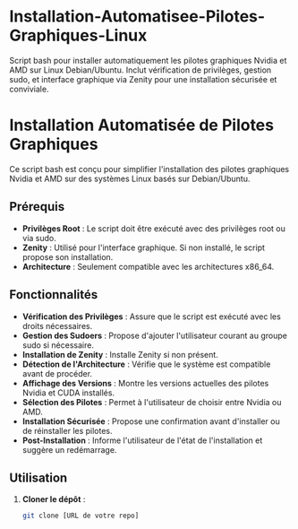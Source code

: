 # Installation-Automatisee-Pilotes-Graphiques-Linux
Script bash pour installer automatiquement les pilotes graphiques Nvidia et AMD sur Linux Debian/Ubuntu. Inclut vérification de privilèges, gestion sudo, et interface graphique via Zenity pour une installation sécurisée et conviviale.
# Installation Automatisée de Pilotes Graphiques

Ce script bash est conçu pour simplifier l'installation des pilotes graphiques Nvidia et AMD sur des systèmes Linux basés sur Debian/Ubuntu.

## Prérequis

- **Privilèges Root** : Le script doit être exécuté avec des privilèges root ou via sudo.
- **Zenity** : Utilisé pour l'interface graphique. Si non installé, le script propose son installation.
- **Architecture** : Seulement compatible avec les architectures x86_64.

## Fonctionnalités

- **Vérification des Privilèges** : Assure que le script est exécuté avec les droits nécessaires.
- **Gestion des Sudoers** : Propose d'ajouter l'utilisateur courant au groupe sudo si nécessaire.
- **Installation de Zenity** : Installe Zenity si non présent.
- **Détection de l'Architecture** : Vérifie que le système est compatible avant de procéder.
- **Affichage des Versions** : Montre les versions actuelles des pilotes Nvidia et CUDA installés.
- **Sélection des Pilotes** : Permet à l'utilisateur de choisir entre Nvidia ou AMD.
- **Installation Sécurisée** : Propose une confirmation avant d'installer ou de réinstaller les pilotes.
- **Post-Installation** : Informe l'utilisateur de l'état de l'installation et suggère un redémarrage.

## Utilisation

1. **Cloner le dépôt** :
   ```bash
   git clone [URL de votre repo]
